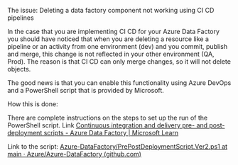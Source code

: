 The issue: Deleting a data factory component not working using CI CD pipelines

In the case that you are implementing CI CD for your Azure Data Factory you should have noticed that when you are deleting a resource like a pipeline or an activity from one environment (dev) and you commit, publish and merge, this change is not reflected in your other environment (QA, Prod). The reason is that CI CD can only merge changes, so it will not delete objects.

The good news is that you can enable this functionality using Azure DevOps and a PowerShell script that is provided by Microsoft. 

How this is done:

There are complete instructions on the steps to set up the run of the PowerShell script. Link [Continuous integration and delivery pre- and post-deployment scripts - Azure Data Factory | Microsoft Learn](https://learn.microsoft.com/en-us/azure/data-factory/continuous-integration-delivery-sample-script)

Link to the script: [Azure-DataFactory/PrePostDeploymentScript.Ver2.ps1 at main · Azure/Azure-DataFactory (github.com)](https://github.com/Azure/Azure-DataFactory/blob/main/SamplesV2/ContinuousIntegrationAndDelivery/PrePostDeploymentScript.Ver2.ps1)



